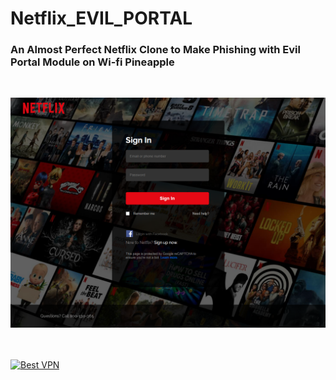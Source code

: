 # Netflix_EVIL_PORTAL

<h3>An Almost Perfect Netflix Clone to Make Phishing with Evil Portal Module on Wi-fi Pineapple</h3>


<BR>

![Alt text](https://raw.githubusercontent.com/JonnyBanana/Netflix_EVIL_PORTAL/master/img/netflix-clone.PNG)

<BR>
  
  
  
</BR>
<a href="https://www.purevpn.com/order-now.php?aff=44922&amp;a_bid=bbd0f893" target="_blank" ><img src="https://affiliates.purevpn.com/accounts/default1/6hb82wqa2l/bbd0f893.jpg" alt="Best VPN" title="Best VPN" width="728" height="90" /></a>



